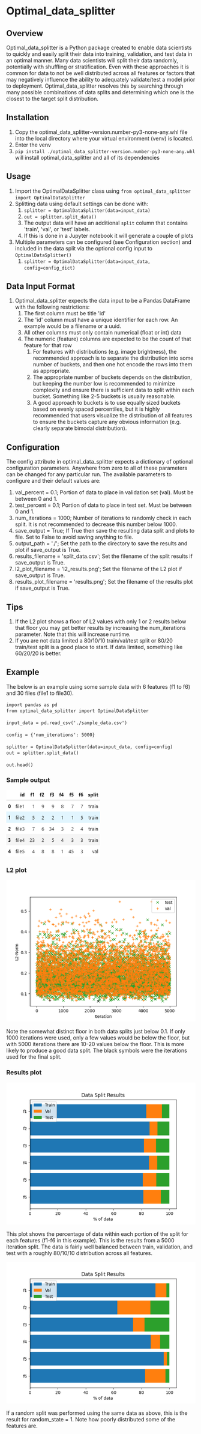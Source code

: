 # Optimal_data_splitter

## Overview
Optimal_data_splitter is a Python package created to enable data scientists to quickly and easily split their data into training, 
validation, and test data in an optimal manner. Many data scientists will split their data randomly, potentially with 
shuffling or stratification. Even with these approaches it is common for data to not be well distributed across all 
features or factors that may negatively influence the ability to adequately validate/test a model prior to deployment. 
Optimal_data_splitter resolves this by searching through many possible combinations of data splits and determining which one is the 
closest to the target split distribution.

## Installation
1. Copy the optimal_data_splitter-version.number-py3-none-any.whl file into the local directory where your virtual environment (venv)
is located.
1. Enter the venv
1. `pip install ./optimal_data_splitter-version.number-py3-none-any.whl` will install optimal_data_splitter and all of its dependencies

## Usage
1. Import the OptimalDataSplitter class using `from optimal_data_splitter import OptimalDataSplitter`
1. Splitting data using default settings can be done with:
   1. `splitter = OptimalDataSplitter(data=input_data)`
   1. `out = splitter.split_data()`
   1. The output data will have an additional `split` column that contains 'train', 'val', or 'test' labels.
   1. If this is done in a Jupyter notebook it will generate a couple of plots
1. Multiple parameters can be configured (see Configuration section) and included in the data split via the optional 
config input to `OptimalDataSplitter()`
   1.  `splitter = OptimalDataSplitter(data=input_data, config=config_dict)`

## Data Input Format
1. Optimal_data_splitter expects the data input to be a Pandas DataFrame with the following restrictions:
   1. The first column must be title 'id'
   1. The 'id' column must have a unique identifier for each row. An example would be a filename or a uuid.
   1. All other columns must only contain numerical (float or int) data
   1. The numeric (feature) columns are expected to be the count of that feature for that row
      1. For features with distributions (e.g. image brightness), the recommended approach is to separate the 
      distribution into some number of buckets, and then one hot encode the rows into them as appropriate.
      1. The appropriate number of buckets depends on the distribution, but keeping the number low is recommended to 
      minimize complexity and ensure there is sufficient data to split within each bucket. Something like 2-5 buckets is 
      usually reasonable.
      1. A good approach to buckets is to use equally sized buckets based on evenly spaced percentiles, but it is 
      highly recommended that users visualize the distribution of all features to ensure the buckets capture any obvious
      information (e.g. clearly separate bimodal distribution).

## Configuration
The config attribute in optimal_data_splitter expects a dictionary of optional configuration parameters. Anywhere from zero to all 
of these parameters can be changed for any particular run. The available parameters to configure and their default 
values are:
1. val_percent = 0.1; Portion of data to place in validation set (val). Must be between 0 and 1.
1. test_percent = 0.1; Portion of data to place in test set. Must be between 0 and 1.
1. num_iterations = 1000; Number of iterations to randomly check in each split. It is not recommended to decrease this 
number below 1000.
1. save_output = True; If True then save the resulting data split and plots to file. Set to False to avoid saving 
anything to file.
1. output_path = './'; Set the path to the directory to save the results and plot if save_output is True.
1. results_filename = 'split_data.csv'; Set the filename of the split results if save_output is True.
1. l2_plot_filename = 'l2_results.png'; Set the filename of the L2 plot if save_output is True.
1. results_plot_filename = 'results.png'; Set the filename of the results plot if save_output is True.

## Tips
1. If the L2 plot shows a floor of L2 values with only 1 or 2 results below that floor you may get better results by 
increasing the num_iterations parameter. Note that this will increase runtime.
1. If you are not data limited a 80/10/10 train/val/test split or 80/20 train/test split is a good place to start. If 
data limited, something like 60/20/20 is better.

## Example
The below is an example using some sample data with 6 features (f1 to f6) and 30 files (file1 to file30). 

```commandline
import pandas as pd
from optimal_data_splitter import OptimalDataSplitter

input_data = pd.read_csv('./sample_data.csv')

config = {'num_iterations': 5000}

splitter = OptimalDataSplitter(data=input_data, config=config)
out = splitter.split_data()

out.head()
```
### Sample output
![](./sample_out.PNG)

### L2 plot
![](./l2_results_example.png)

Note the somewhat distinct floor in both data splits just below 0.1. If only 1000 iterations were used, only a few 
values would be below the floor, but with 5000 iterations there are 10-20 values below the floor. This is more likely 
to produce a good data split. The black symbols were the iterations used for the final split.

### Results plot
![](./results_5000.png)

This plot shows the percentage of data within each portion of the split for each features (f1-f6 in this example).
This is the results from a 5000 iteration split. The data is fairly well balanced between train, validation, and test 
with a roughly 80/10/10 distribution across all features.

![](./results_1.png)

If a random split was performed using the same data as above, this is the result for random_state = 1. Note how poorly 
distributed some of the features are.
